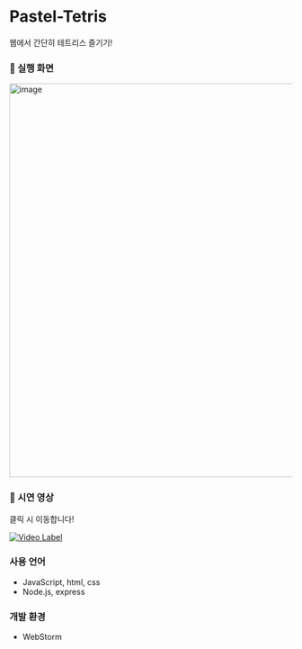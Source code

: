 # Pastel-Tetris
웹에서 간단히 테트리스 즐기기!

### 🔆 실행 화면
<img width="700" alt="image" src="https://github.com/ujkkk/BOJ/assets/88374384/2d3a9f76-d016-4dec-962c-eb1f0ff46d64">

### 🛫 시연 영상
클릭 시 이동합니다! <br>

[![Video Label](http://img.youtube.com/vi/MxSlti5n-Ys/0.jpg)](https://youtu.be/MxSlti5n-Ys)

### 사용 언어

- JavaScript, html, css <br>
- Node.js, express

### 개발 환경

- WebStorm

